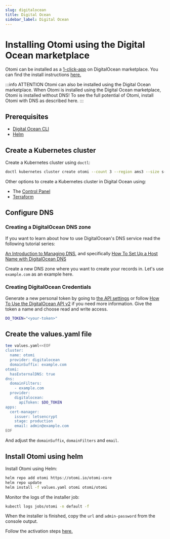 ```yaml
---
slug: digitalocean
title: Digital Ocean
sidebar_label: Digital Ocean
---
```


# Installing Otomi using the Digital Ocean marketplace

Otomi can be installed as a [1-click-app](https://marketplace.digitalocean.com/apps/otomi?refcode=476bfcac9ec9&action=deploy) on DigitalOcean marketplace. You can find the install instructions [here.](https://marketplace.digitalocean.com/apps/otomi)

:::info ATTENTION
Otomi can also be installed using the Digital Ocean  marketplace. When Otomi is installed using the Digital Ocean marketplace, Otomi is installed without DNS! To see the full potential of Otomi, install Otomi with DNS as described here.
:::

## Prerequisites

- [Digital Ocean CLI](https://docs.digitalocean.com/reference/doctl/how-to/install/)
- [Helm](https://kubernetes.io/docs/tasks/tools/)

## Create a Kubernetes cluster

Create a Kubernetes cluster using `doctl`:

```bash
doctl kubernetes cluster create otomi --count 3 --region ams3 --size s-4vcpu-8gb --version 1.27.6-do.0
```

Other options to create a Kubernetes cluster in Digital Ocean using:

- The [Control Panel](https://docs.digitalocean.com/products/kubernetes/how-to/create-clusters/)
- [Terraform](https://registry.terraform.io/providers/digitalocean/digitalocean/latest/docs/resources/kubernetes_cluster)

## Configure DNS

### Creating a DigitalOcean DNS zone

If you want to learn about how to use DigitalOcean's DNS service read the following tutorial series:

[An Introduction to Managing DNS](https://www.digitalocean.com/community/tutorial_series/an-introduction-to-managing-dns), and specifically [How To Set Up a Host Name with DigitalOcean DNS](https://www.digitalocean.com/community/tutorials/how-to-set-up-a-host-name-with-digitalocean)

Create a new DNS zone where you want to create your records in. Let's use `example.com` as an example here.

### Creating DigitalOcean Credentials

Generate a new personal token by going to [the API settings](https://cloud.digitalocean.com/settings/api/tokens) or follow [How To Use the DigitalOcean API v2](https://www.digitalocean.com/community/tutorials/how-to-use-the-digitalocean-api-v2) if you need more information. Give the token a name and choose read and write access.

```bash
DO_TOKEN="<your-token>"
```

## Create the values.yaml file

```bash
tee values.yaml<<EOF
cluster:
  name: otomi
  provider: digitalocean
  domainSuffix: example.com
otomi:
  hasExternalDNS: true
dns:
  domainFilters: 
    - example.com
  provider:
    digitalocean:
      apiToken: $DO_TOKEN
apps:
  cert-manager:
    issuer: letsencrypt
    stage: production
    email: admin@example.com
EOF
```

And adjust the `domainSuffix`, `domainFilters` and `email`.

## Install Otomi using helm

Install Otomi using Helm:

```bash
helm repo add otomi https://otomi.io/otomi-core
helm repo update
helm install -f values.yaml otomi otomi/otomi
```

Monitor the logs of the installer job:

```bash
kubectl logs jobs/otomi -n default -f
```

When the installer is finished, copy the `url` and `admin-password` from the console output.

Follow the activation steps [here.](https://otomi.io/docs/get-started/activation)